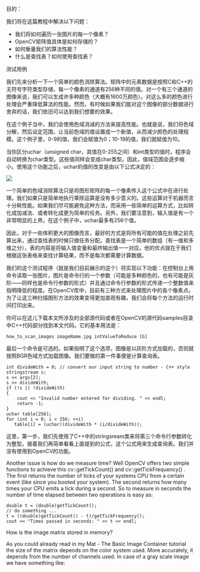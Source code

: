 目的：

我们将在这篇教程中解决以下问题：

* 我们将如何遍历一张图片的每一个像素？
* OpenCV矩阵值具体是如何存储的？
* 如何衡量我们的算法性能？
* 什么是查找表？如何使用查找表？

测试用例

我们先来分析一下一个简单的颜色消除算法。矩阵中的元素数据是按照C和C++的无符号字符类型存储，每一个像素的通道有256种不同的值。对一个有三个通道的图像来说，我们可以生成许多种颜色（大概有1600万颜色）。对这么多的颜色进行处理会严重降低算法的性能。然而，有时候如果我们能对这个图像的部分数据进行舍弃的话，我们依旧可以达到我们想要的效果。

在这个例子当中，我们会使用色域消减的方法来提高性能。也就是说，我们将色域分解，然后设定范围，让当前色域的值设置成一个新值，从而减少颜色的处理规模。这个例子里，0-9的值，我们会赋值为0；10-19的值，我们就赋值为10。

当你区分uchar（unsigned char，其值在0-255之间）和int类型的值时，程序会自动转换为char类型。这些值同样会变成char类型。因此，值域范围会逐步缩小。使用这个功能之后，uchar的值的改变是由以下公式决定的：

![](http://latex.codecogs.com/gif.latex?I_{new}=(\frac{I_{old}}{10})*10)

一个简单的色域消除算法只是将图形矩阵的每一个像素传入这个公式中在进行处理。我们如果只是简单地执行乘除运算是没有多少意义的。这些运算对于机器而言十分耗性能。如果我们尽可能避免这种方法，而采用一些简单的运算方式，比如转化成加减法、或者转化成更为简单的任务。另外，我们要注意到，输入值是有一个非常明显的上界。在这个例子中，uchar最多有256个值。

因此，对于一些体积更大的图像而言，最好的方式是将所有可能的值在处理之前先算出来，通过查找表的时候只做任务分配。查找表是一个简单的数组（有一维和多维之分），表的内容是将输入值变量和最终输出值一一对应。他的优点就在于我们根据这张表格来查找计算结果，而不是每次都需要计算数据。

我们的这个测试程序（就是我们目前展示的这个）将实现以下功能：在控制台上用命令读取一张图片，图片是命令行的一个参数（可能是多种颜色的，也有可能是灰阶——同样也是命令行参数的形式）并且通过命令行参数的形式传递一个整数值来指明降低的程度。在OpenCV库中，目前有三种方式来处理图片中的各个像素点。为了让这三种扫描图形方法的效果变得更加直观有趣，我们会将每个方法的运行时间打印出来。

你可以在这儿下载本文所涉及的全部源代码或者在OpenCV的源代码samples目录中C++代码部分找到本文代码。它的基本用法是：

```
how_to_scan_images imageName.jpg intValueToReduce [G]
```

最后一个命令是可选的。如果指明了这个选项，图像是以灰阶方式加载的，否则就按照BGR色域方式加载图像。我们要做的第一件事便是计算查询表。

```
int divideWith = 0; // convert our input string to number - C++ style
stringstream s;
s << argv[2];
s >> divideWith;
if (!s || !divideWith)
{
    cout << "Invalid number entered for dividing. " << endl;
    return -1;
}
uchar table[256];
for (int i = 0; i < 256; ++i)
   table[i] = (uchar)(divideWith * (i/divideWith));
```


这里，第一步，我们先使用了C++中的stringsream类来将第三个命令行参数转化为整型。接着我们再简单看看上面提到的公式，这个公式用来生成查询表。我们并没有使用到OpenCV的功能。

Another issue is how do we measure time? Well OpenCV offers two simple functions to achieve this cv::getTickCount() and cv::getTickFrequency() . The first returns the number of ticks of your systems CPU from a certain event (like since you booted your system). The second returns how many times your CPU emits a tick during a second. So to measure in seconds the number of time elapsed between two operations is easy as:

```
double t = (double)getTickCount();
// do something ...
t = ((double)getTickCount() - t)/getTickFrequency();
cout << "Times passed in seconds: " << t << endl;
```

How is the image matrix stored in memory?

As you could already read in my Mat - The Basic Image Container tutorial the size of the matrix depends on the color system used. More accurately, it depends from the number of channels used. In case of a gray scale image we have something like:
